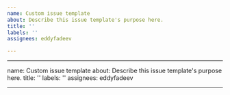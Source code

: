 ```yaml
---
name: Custom issue template
about: Describe this issue template's purpose here.
title: ''
labels: ''
assignees: eddyfadeev

---
```


---
name: Custom issue template
about: Describe this issue template's purpose here.
title: ''
labels: ''
assignees: eddyfadeev

---
